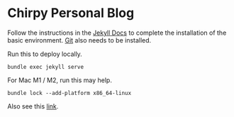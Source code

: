 # Chirpy Personal Blog

Follow the instructions in the [Jekyll Docs](https://jekyllrb.com/docs/installation/) to complete the installation of the basic environment. [Git](https://git-scm.com/) also needs to be installed.

Run this to deploy locally.
```shell
bundle exec jekyll serve
```

For Mac M1 / M2, run this may help.

```shell
bundle lock --add-platform x86_64-linux
```

Also see this [link](https://github.com/cotes2020/jekyll-theme-chirpy/issues/628).


